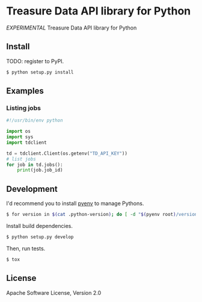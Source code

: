 # Treasure Data API library for Python

*EXPERIMENTAL* Treasure Data API library for Python

## Install

TODO: register to PyPI.

```sh
$ python setup.py install
```

## Examples

### Listing jobs

```python
#!/usr/bin/env python

import os
import sys
import tdclient

td = tdclient.Client(os.getenv("TD_API_KEY"))
# list jobs
for job in td.jobs():
    print(job.job_id)
```

## Development

I'd recommend you to install [pyenv](https://github.com/yyuu/pyenv) to manage Pythons.

```sh
$ for version in $(cat .python-version); do [ -d "$(pyenv root)/versions/${version}" ] || pyenv install "${version}"; done
```

Install build dependencies.

```sh
$ python setup.py develop
```

Then, run tests.

```sh
$ tox
```

## License

Apache Software License, Version 2.0
